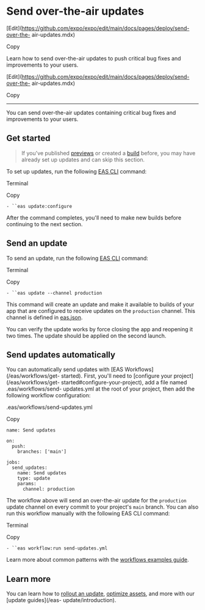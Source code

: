 # Send over-the-air updates

[Edit](https://github.com/expo/expo/edit/main/docs/pages/deploy/send-over-the-
air-updates.mdx)

Copy

Learn how to send over-the-air updates to push critical bug fixes and
improvements to your users.

[Edit](https://github.com/expo/expo/edit/main/docs/pages/deploy/send-over-the-
air-updates.mdx)

Copy

* * *

You can send over-the-air updates containing critical bug fixes and
improvements to your users.

## Get started

> If you've published [previews](/review/share-previews-with-your-team) or
> created a [build](/deploy/build-project) before, you may have already set up
> updates and can skip this section.

To set up updates, run the following [EAS CLI](/develop/tools#eas-cli)
command:

Terminal

Copy

`- ``eas update:configure`

After the command completes, you'll need to make new builds before continuing
to the next section.

## Send an update

To send an update, run the following [EAS CLI](/develop/tools#eas-cli)
command:

Terminal

Copy

`- ``eas update --channel production`

This command will create an update and make it available to builds of your app
that are configured to receive updates on the `production` channel. This
channel is defined in [eas.json](/eas/json#channel).

You can verify the update works by force closing the app and reopening it two
times. The update should be applied on the second launch.

## Send updates automatically

You can automatically send updates with [EAS Workflows](/eas/workflows/get-
started). First, you'll need to [configure your project](/eas/workflows/get-
started#configure-your-project), add a file named .eas/workflows/send-
updates.yml at the root of your project, then add the following workflow
configuration:

.eas/workflows/send-updates.yml

Copy

    
    
    name: Send updates
    
    on:
      push:
        branches: ['main']
    
    jobs:
      send_updates:
        name: Send updates
        type: update
        params:
          channel: production
    

The workflow above will send an over-the-air update for the `production`
update channel on every commit to your project's `main` branch. You can also
run this workflow manually with the following EAS CLI command:

Terminal

Copy

`- ``eas workflow:run send-updates.yml`

Learn more about common patterns with the [workflows examples
guide](/eas/workflows/examples).

## Learn more

You can learn how to [rollout an update](/eas-update/rollouts), [optimize
assets](/eas-update/optimize-assets), and more with our [update guides](/eas-
update/introduction).

